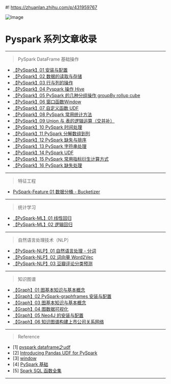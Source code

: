 #! https://zhuanlan.zhihu.com/p/431959767

![Image](https://pic4.zhimg.com/80/v2-5a5f5ff596b2e02d8da2ebb0a31f47fa.png)

# Pyspark 系列文章收录

---

> PySpark DataFrame 基础操作

- [【PySpark】01 安装与配置](https://zhuanlan.zhihu.com/p/362807220)
- [【PySpark】02 数据的读取与存储](https://zhuanlan.zhihu.com/p/467883024)
- [【PySpark】03 行与列的操作](https://zhuanlan.zhihu.com/p/431957708)
- [【PySpark】04 Pyspark 操作 Hive](https://zhuanlan.zhihu.com/p/431956482)
- [【PySpark】05 PySpark 的几种分组操作 groupBy rollup cube](https://zhuanlan.zhihu.com/p/442465561)
- [【PySpark】06 窗口函数Window](https://zhuanlan.zhihu.com/p/446607001)
- [【PySpark】07 自定义函数 UDF](https://zhuanlan.zhihu.com/p/467884247)
- [【PySpark】08 PySpark 常用统计方法](https://zhuanlan.zhihu.com/p/467885234)
- [【PySpark】09 Union 与 表的逻辑运算（交并补）](https://zhuanlan.zhihu.com/p/450431986)
- [【PySpark】10 PySpark 时间处理](https://zhuanlan.zhihu.com/p/450636026)
- [【PySpark】11 PySpark 分解数组到列](https://zhuanlan.zhihu.com/p/450923475)
- [【PySpark】12 PySpark 缺失与排序](https://zhuanlan.zhihu.com/p/451520636)
- [【PySpark】13 PySpark 字符串处理](https://zhuanlan.zhihu.com/p/453466957)
- [【PySpark】14 PySpark UDF](https://zhuanlan.zhihu.com/p/454208365)
- [【PySpark】15 PySpark 常用指标衍生计算方式](https://zhuanlan.zhihu.com/p/459807657)
- [【PySpark】16 PySpark 缺失处理](https://zhuanlan.zhihu.com/p/459816028)

----

> 特征工程
- [PySpark-Feature 01 数据分桶 - Bucketizer](https://zhuanlan.zhihu.com/p/467668034)

----

> 统计学习

- [【PySpark-ML】01 线性回归](https://zhuanlan.zhihu.com/p/456874094)
- [【PySpark-ML】02 逻辑回归](https://zhuanlan.zhihu.com/p/461211990)

----

> 自然语言处理技术（NLP）

- [【PySpark-NLP】01 自然语言处理 - 分词](https://zhuanlan.zhihu.com/p/455427393)
- [【PySpark-NLP】02 词向量 Word2Vec](https://zhuanlan.zhihu.com/p/467120608)
- [【PySpark-NLP】03 豆瓣评论分类预测](https://zhuanlan.zhihu.com/p/467236417)

----

> 知识图谱

- [【Graph】01 图基本知识与基本概念](https://zhuanlan.zhihu.com/p/444673704)
- [【Graph】02 PySpark-graphframes 安装与配置](https://zhuanlan.zhihu.com/p/444629870)
- [【Graph】03 图基本知识与基本概念](https://zhuanlan.zhihu.com/p/444673704)
- [【Graph】04 图数据可视化](https://zhuanlan.zhihu.com/p/444797362)
- [【Graph】05 Neo4J 的安装与配置](https://zhuanlan.zhihu.com/p/444709221)
- [【Graph】06 知识图谱构建上市公司关系网络](https://zhuanlan.zhihu.com/p/445060572)

----

> Reference

- [1] [pyspark dataframe之udf](https://blog.csdn.net/crazybean_lwb/article/details/87006752)
- [2] [Introducing Pandas UDF for PySpark](https://www.jianshu.com/p/87d70918e16e)
- [3] [window](https://blog.csdn.net/liuyingying0418/article/details/108025262)
- [4] [PySpark 基础](https://blog.csdn.net/sinat_26917383/article/details/80500349)
- [5] [Spark SQL 函数全集](https://blog.csdn.net/liam08/article/details/79663018)
----

